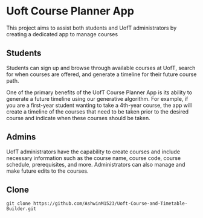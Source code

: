 
# Uoft Course Planner App

This project aims to assist both students and UofT administrators by creating a dedicated app to manage courses

## Students
Students can sign up and browse through available courses at UofT, search for when courses are offered, and generate a timeline for their future course path.

One of the primary benefits of the UofT Course Planner App is its ability to generate a future timeline using our generative algorithm. For example, if you are a first-year student wanting to take a 4th-year course, the app will create a timeline of the courses that need to be taken prior to the desired course and indicate when these courses should be taken.

## Admins
UofT administrators have the capability to create courses and include necessary information such as the course name, course code, course schedule, prerequisites, and more. Administrators can also manage and make future edits to the courses.

## Clone
```
git clone https://github.com/AshwinM1523/Uoft-Course-and-Timetable-Builder.git
```
